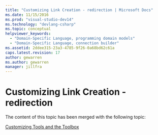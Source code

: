 ```yaml
---
title: "Customizing Link Creation - redirection | Microsoft Docs"
ms.date: 11/15/2016
ms.prod: "visual-studio-dev14"
ms.technology: "devlang-csharp"
ms.topic: conceptual
helpviewer_keywords: 
  - "Domain-Specific Language, programming domain models"
  - "Domain-Specific Language, connection builder"
ms.assetid: 2ddee315-23a3-4785-9f26-0a68bd62c61a
caps.latest.revision: 17
author: gewarren
ms.author: gewarren
manager: jillfra
---
```

# Customizing Link Creation - redirection
The content of this topic has been merged with the following topic:  
  
 [Customizing Tools and the Toolbox](../modeling/customizing-tools-and-the-toolbox.md)